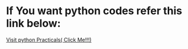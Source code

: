 # If You want python codes refer this link below:

[Visit python Practicals( Click Me!!!)](https://github.com/Mahesh899/SEM-6)
